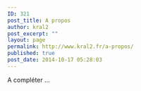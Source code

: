 ```yaml
---
ID: 321
post_title: A propos
author: kral2
post_excerpt: ""
layout: page
permalink: http://www.kral2.fr/a-propos/
published: true
post_date: 2014-10-17 05:28:03
---
```

A compléter …